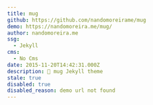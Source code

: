 ```yaml
---
title: mug
github: https://github.com/nandomoreirame/mug
demo: https://nandomoreira.me/mug/
author: nandomoreira.me
ssg:
  - Jekyll
cms:
  - No Cms
date: 2015-11-20T14:42:31.000Z
description: 💎 mug Jekyll theme
stale: true
disabled: true
disabled_reason: demo url not found
---
```

